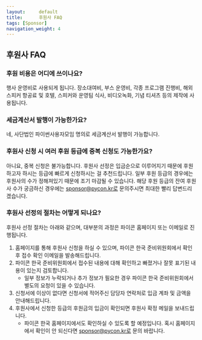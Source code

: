 ```yaml
---
layout:     default
title:      후원사 FAQ
tags: [Sponsor]
navigation_weight: 4
---
```

## 후원사 FAQ

### 후원 비용은 어디에 쓰이나요?
행사 운영비로 사용되게 됩니다. 장소대여비, 부스 운영비, 각종 프로그램 진행비, 해외 스피커 항공료 및 호텔, 스피커와 운영팀 식사, 비디오녹화, 기념 티셔츠 등의 제작에 사용됩니다.

### 세금계산서 발행이 가능한가요?
네, 사단법인 파이썬사용자모임 명의로 세금계산서 발행이 가능합니다.

### 후원사 신청 시 여러 후원 등급에 중복 신청도 가능한가요?
아니요, 중복 신청은 불가능합니다. 후원사 선정은 입금순으로 이루어지기 때문에 후원하고자 하시는 등급에 빠르게 신청하시는 걸 추천드립니다.
일부 후원 등급의 경우에는 후원사의 수가 정해져있기 때문에 조기 마감될 수 있습니다.
해당 후원 등급의 잔여 후원사 수가 궁금하신 경우에는 sponsor@pycon.kr로 문의주시면 최대한 빨리 답변드리겠습니다.

### 후원사 선정의 절차는 어떻게 되나요?
후원사 선정 절차는 아래와 같으며, 대부분의 과정은 파이콘 홈페이지 또는 이메일로 진행됩니다.
  1. 홈페이지를 통해 후원사 신청을 하실 수 있으며, 파이콘 한국 준비위원회에서 확인 후 접수 확인 이메일을 발송해드립니다.
  2. 파이콘 한국 준비위원회에서 접수된 내용에 대해 확인하고 빠졌거나 잘못 표기된 내용이 있는지 검토합니다.
      - 일부 정보가 누락되거나 추가 정보가 필요한 경우 파이콘 한국 준비위원회에서 별도의 요청이 있을 수 있습니다.
  3. 신청서에 이상이 없다면 신청서에 적어주신 담당자 연락처로 입금 계좌 및 금액을 안내해드립니다.
  4. 후원사에서 신청한 등급의 후원금의 입금이 확인되면 후원사 확정 메일을 보내드립니다.
      - 파이콘 한국 홈페이지에서도 확인하실 수 있도록 할 예정입니다. 혹시 홈페이지에서 확인이 안 되신다면 sponsor@pycon.kr로 문의 바랍니다.
